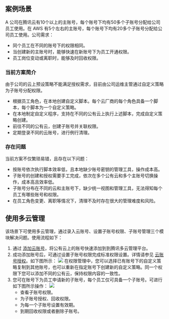 ## 案例场景

A 公司在腾讯云有10个以上的主账号，每个账号下均有50多个子账号分配给公司员工使用。在 AWS 有5个左右的主账号，每个账号下均有20多个子账号分配给公司员工使用。公司需求：
- 同个员工在不同的账号下的权限相同。
- 当创建新的主账号时，能够快速在新账号下为员工开通权限。
- 员工岗位变动或离职时，能够及时回收权限。


### 当前方案简介
由于公司的云上预设策略不能满足授权需求，目前由公司运维主管通过自定义策略为子账号分配权限。
- 根据员工角色，在本地创建自定义脚本。每个云厂商的每个角色具备一个脚本，每个脚本为一个自定义策略。
- 在本地制定自定义程序，支持在不同的公有云上执行上述脚本，完成自定义策略创建。
- 前往不同的公有云，创建子账号并关联权限。
- 定期登录不同的云账号，进行例行清理。


### 存在问题
当前方案不仅繁琐易错，且存在以下问题：
- 按账号依次执行脚本效率低，且本地缺少账号密钥的管理工具，操作成本高。
- 子账号的创建和授权需要手工完成，依次在多个公有云和多个主账号切换操作，成本高且效率低。
- 子账号分布在不同的云和主账号下，缺少统一视图和管理工具，无法得知每个员工有哪些账号和权限。
- 在员工角色变更、离职等情况下，清理不及时存在很大的管理难度和风险。


## 使用多云管理
该场景下可使用多云管理，通过录入云账号、设置子账号权限、子账号管理三个模块解决问题。使用流程如下：
1. 通过 [添加云账号](https://cloud.tencent.com/document/product/1522/65724)，将公有云上的账号快速添加到到腾讯多云管理平台。
2. 成功添加账号后，可通过设置子账号权限完成标准权限设置。详情请参见 [云账号授权](https://cloud.tencent.com/document/product/1522/67325)。如下图所示：
![](https://qcloudimg.tencent-cloud.cn/raw/e91c09679cb0167da0678970302875e4.png)
在权限管理中，您可以选择已有账号下的自定义策略复制到其他账号，也可以重新在指定账号下创建新的自定义策略。同一个权限下您可以添加不同的公有云，保持权限内容的一致性。
3. 您可在账号下为员工申请新的子账号，每个员工仅可具备一个子账号。可进行如下图所示操作：
![](https://qcloudimg.tencent-cloud.cn/raw/0593f4579d565530ba1d2abd70402ec2.png)
	- 查看子账号权限。
	- 为子账号授权、回收权限。
	- 为每一个子账号设置有效期。
	- 到期回收权限或者删除子账号。



